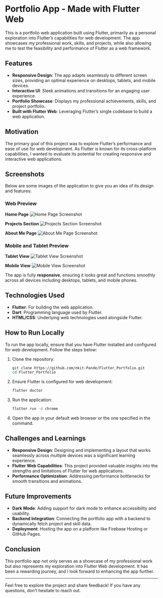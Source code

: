 # Portfolio App - Made with Flutter Web

This is a portfolio web application built using Flutter, primarily as a personal exploration into Flutter’s capabilities for web development. The app showcases my professional work, skills, and projects, while also allowing me to test the feasibility and performance of Flutter as a web framework.

## Features
- **Responsive Design**: The app adapts seamlessly to different screen sizes, providing an optimal experience on desktops, tablets, and mobile devices.
- **Interactive UI**: Sleek animations and transitions for an engaging user experience.
- **Portfolio Showcase**: Displays my professional achievements, skills, and project portfolio.
- **Built with Flutter Web**: Leveraging Flutter’s single codebase to build a web application.

## Motivation
The primary goal of this project was to explore Flutter’s performance and ease of use for web development. As Flutter is known for its cross-platform capabilities, I wanted to evaluate its potential for creating responsive and interactive web applications.

## Screenshots
Below are some images of the application to give you an idea of its design and features:

### Web Preview
**Home Page**
![Home Page Screenshot](screenshot/Screenshot%202024-12-16%20130638.png)

**Projects Section**
![Projects Section Screenshot](screenshot/Screenshot%202024-12-16%20130647.png)

**About Me Page**
![About Me Page Screenshot](screenshot/Screenshot%202024-12-16%20130713.png)

### Mobile and Tablet Preview
**Tablet View**
![Tablet View Screenshot](screenshot/Screenshot%202024-12-16%20130812.png)

**Mobile View**
![Mobile View Screenshot](screenshot/Screenshot%202024-12-16%20130832.png)

The app is fully **responsive**, ensuring it looks great and functions smoothly across all devices including desktops, tablets, and mobile phones.

## Technologies Used
- **Flutter**: For building the web application.
- **Dart**: Programming language used by Flutter.
- **HTML/CSS**: Underlying web technologies used alongside Flutter.

## How to Run Locally
To run the app locally, ensure that you have Flutter installed and configured for web development. Follow the steps below:

1. Clone the repository:
   ```bash
   git clone https://github.com/nkit-Pande/Flutter_Portfolio.git
   cd Flutter_Portfolio
   ```

2. Ensure Flutter is configured for web development:
   ```bash
   flutter doctor
   ```

3. Run the application:
   ```bash
   flutter run -d chrome
   ```

4. Open the app in your default web browser or the one specified in the command.

## Challenges and Learnings
- **Responsive Design**: Designing and implementing a layout that works seamlessly across multiple devices was a significant learning experience.
- **Flutter Web Capabilities**: This project provided valuable insights into the strengths and limitations of Flutter for web applications.
- **Performance Optimization**: Addressing performance bottlenecks for smooth transitions and animations.

## Future Improvements
- **Dark Mode**: Adding support for dark mode to enhance accessibility and usability.
- **Backend Integration**: Connecting the portfolio app with a backend to dynamically fetch project and skill data.
- **Deployment**: Hosting the app on a platform like Firebase Hosting or GitHub Pages.

## Conclusion
This portfolio app not only serves as a showcase of my professional work but also represents my exploration into Flutter Web development. It has been a rewarding journey, and I look forward to enhancing the app further.

---

Feel free to explore the project and share feedback! If you have any questions, don’t hesitate to reach out.

